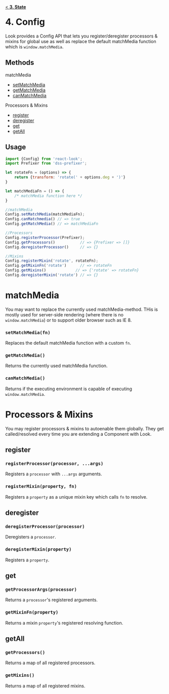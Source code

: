 <div style="float:left"><a href="State.md">< <b>3. State</b></a></div>

# 4. Config
Look provides a Config API that lets you register/deregister processors & mixins for global use as well as replace the default matchMedia function which is `window.matchMedia`. 

## Methods
matchMedia
- [setMatchMedia](#setmatchmediamatchmediafn)
- [getMatchMedia](#getmatchmedia)
- [canMatchMedia](#canmatchmedia)

Processors & Mixins
- [register](#register)
- [deregister](#deregister)
- [get](#get)
- [getAll](#getall) 

## Usage
```javascript
import {Config} from 'react-look';
import Prefixer from 'dss-prefixer';

let rotateFn = (options) => {
	return {transform: 'rotate(' + options.deg + ')'}
}

let matchMediaFn = () => {
    /* matchMedia function here */
}

//matchMedia
Config.setMatchMedia(matchMediaFn);
Config.canMatchmedia() // => true
Config.getMatchMedia() // => matchMediaFn

//Processors
Config.registerProcessor(Prefixer);
Config.getProcessors()           // => {Prefixer => []}
Config.deregisterProcessor()     // => {}

//Mixins
Config.registerMixin('rotate', rotateFn);
Config.getMixinFn('rotate') 	 // => rotateFn
Config.getMixins()			   // => {'rotate' => rotateFn}
Config.deregisterMixin('rotate') // => {}
```

# matchMedia
You may want to replace the currently used matchMedia-method. THis is mostly used for server-side rendering (where there is no `window.matchMedia`) or to support older browser such as IE 8.

### `setMatchMedia(fn)`
Replaces the default matchMedia function with a custom `fn`. 

### `getMatchMedia()`
Returns the currently used matchMedia function.

### `canMatchMedia()`
Returns if the executing environment is capable of executing `window.matchMedia`. 

# Processors & Mixins
You may register processors & mixins to autoenable them globally. They get called/resolved every time you are extending a Component with Look.

## register
### `registerProcessor(processor, ...args)`
Registers a `processor` with `...args` arguments.

### `registerMixin(property, fn)`
Registers a `property` as a unique mixin key which calls `fn` to resolve.

## deregister
### `deregisterProcessor(processor)`
Deregisters a `processor`.

### `deregisterMixin(property)`
Registers a `property`.

## get
### `getProcessorArgs(processor)`
Returns a `processor`'s registered arguments.

### `getMixinFn(property)`
Returns a mixin `property`'s registered resolving function.

## getAll
### `getProcessors()`
Returns a map of all registered processors.

### `getMixins()`
Returns a map of all registered mixins.

